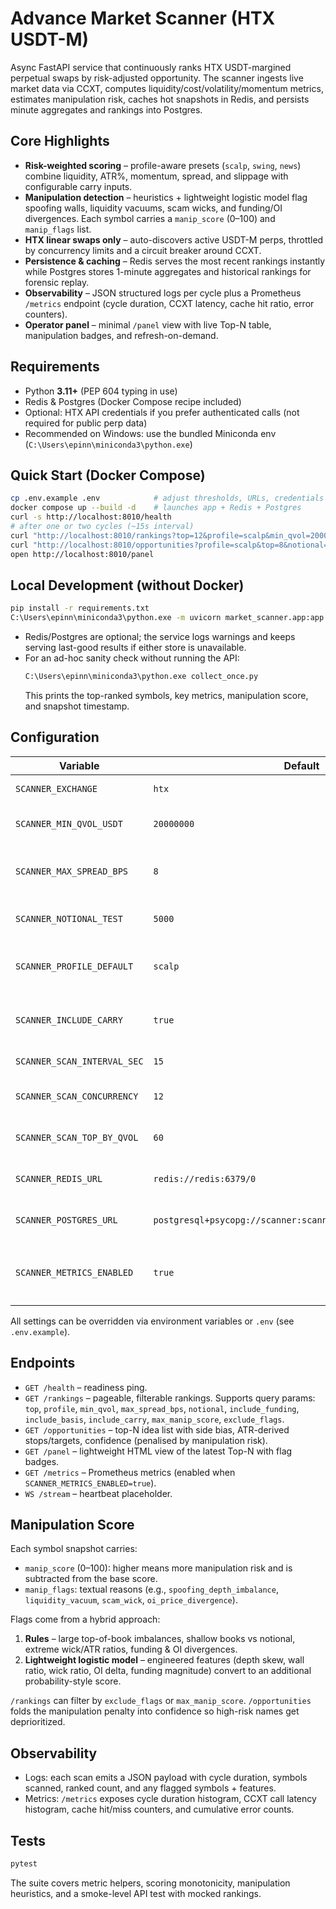 ﻿# Advance Market Scanner (HTX USDT-M)

Async FastAPI service that continuously ranks HTX USDT-margined perpetual swaps by risk-adjusted opportunity. The scanner ingests live market data via CCXT, computes liquidity/cost/volatility/momentum metrics, estimates manipulation risk, caches hot snapshots in Redis, and persists minute aggregates and rankings into Postgres.

## Core Highlights
- **Risk-weighted scoring** – profile-aware presets (`scalp`, `swing`, `news`) combine liquidity, ATR%, momentum, spread, and slippage with configurable carry inputs.
- **Manipulation detection** – heuristics + lightweight logistic model flag spoofing walls, liquidity vacuums, scam wicks, and funding/OI divergences. Each symbol carries a `manip_score` (0–100) and `manip_flags` list.
- **HTX linear swaps only** – auto-discovers active USDT-M perps, throttled by concurrency limits and a circuit breaker around CCXT.
- **Persistence & caching** – Redis serves the most recent rankings instantly while Postgres stores 1-minute aggregates and historical rankings for forensic replay.
- **Observability** – JSON structured logs per cycle plus a Prometheus `/metrics` endpoint (cycle duration, CCXT latency, cache hit ratio, error counters).
- **Operator panel** – minimal `/panel` view with live Top-N table, manipulation badges, and refresh-on-demand.

## Requirements
- Python **3.11+** (PEP 604 typing in use)
- Redis & Postgres (Docker Compose recipe included)
- Optional: HTX API credentials if you prefer authenticated calls (not required for public perp data)
- Recommended on Windows: use the bundled Miniconda env (`C:\Users\epinn\miniconda3\python.exe`)

## Quick Start (Docker Compose)
```bash
cp .env.example .env            # adjust thresholds, URLs, credentials if needed
docker compose up --build -d    # launches app + Redis + Postgres
curl -s http://localhost:8010/health
# after one or two cycles (~15s interval)
curl "http://localhost:8010/rankings?top=12&profile=scalp&min_qvol=20000000&max_spread_bps=8&notional=5000"
curl "http://localhost:8010/opportunities?profile=scalp&top=8&notional=5000"
open http://localhost:8010/panel
```

## Local Development (without Docker)
```bash
pip install -r requirements.txt
C:\Users\epinn\miniconda3\python.exe -m uvicorn market_scanner.app:app --host 127.0.0.1 --port 8010 --app-dir src
```
- Redis/Postgres are optional; the service logs warnings and keeps serving last-good results if either store is unavailable.
- For an ad-hoc sanity check without running the API:
  ```bash
  C:\Users\epinn\miniconda3\python.exe collect_once.py
  ```
  This prints the top-ranked symbols, key metrics, manipulation score, and snapshot timestamp.

## Configuration
| Variable | Default | Description |
|----------|---------|-------------|
| `SCANNER_EXCHANGE` | `htx` | CCXT exchange id. |
| `SCANNER_MIN_QVOL_USDT` | `20000000` | Reject symbols with lower 24h quote volume. |
| `SCANNER_MAX_SPREAD_BPS` | `8` | Reject symbols whose spread exceeds this value. |
| `SCANNER_NOTIONAL_TEST` | `5000` | Notional used for slippage estimation. |
| `SCANNER_PROFILE_DEFAULT` | `scalp` | Default scoring profile for background loop. |
| `SCANNER_INCLUDE_CARRY` | `true` | Include funding/basis carry in scoring. |
| `SCANNER_SCAN_INTERVAL_SEC` | `15` | Delay between scan cycles. |
| `SCANNER_SCAN_CONCURRENCY` | `12` | Maximum concurrent CCXT calls. |
| `SCANNER_SCAN_TOP_BY_QVOL` | `60` | Universe size after quote-volume sorting. |
| `SCANNER_REDIS_URL` | `redis://redis:6379/0` | Redis connection string. |
| `SCANNER_POSTGRES_URL` | `postgresql+psycopg://scanner:scanner@postgres:5432/scanner` | Postgres URL (psycopg driver). |
| `SCANNER_METRICS_ENABLED` | `true` | Toggles the `/metrics` endpoint and Prometheus instrumentation. |

All settings can be overridden via environment variables or `.env` (see `.env.example`).

## Endpoints
- `GET /health` – readiness ping.
- `GET /rankings` – pageable, filterable rankings. Supports query params: `top`, `profile`, `min_qvol`, `max_spread_bps`, `notional`, `include_funding`, `include_basis`, `include_carry`, `max_manip_score`, `exclude_flags`.
- `GET /opportunities` – top-N idea list with side bias, ATR-derived stops/targets, confidence (penalised by manipulation risk).
- `GET /panel` – lightweight HTML view of the latest Top-N with flag badges.
- `GET /metrics` – Prometheus metrics (enabled when `SCANNER_METRICS_ENABLED=true`).
- `WS /stream` – heartbeat placeholder.

## Manipulation Score
Each symbol snapshot carries:
- `manip_score` (0–100): higher means more manipulation risk and is subtracted from the base score.
- `manip_flags`: textual reasons (e.g., `spoofing_depth_imbalance`, `liquidity_vacuum`, `scam_wick`, `oi_price_divergence`).

Flags come from a hybrid approach:
1. **Rules** – large top-of-book imbalances, shallow books vs notional, extreme wick/ATR ratios, funding & OI divergences.
2. **Lightweight logistic model** – engineered features (depth skew, wall ratio, wick ratio, OI delta, funding magnitude) convert to an additional probability-style score.

`/rankings` can filter by `exclude_flags` or `max_manip_score`. `/opportunities` folds the manipulation penalty into confidence so high-risk names get deprioritized.

## Observability
- Logs: each scan emits a JSON payload with cycle duration, symbols scanned, ranked count, and any flagged symbols + features.
- Metrics: `/metrics` exposes cycle duration histogram, CCXT call latency histogram, cache hit/miss counters, and cumulative error counts.

## Tests
```bash
pytest
```
The suite covers metric helpers, scoring monotonicity, manipulation heuristics, and a smoke-level API test with mocked rankings.
